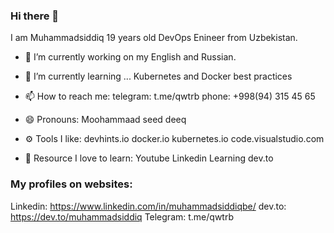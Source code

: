 ### Hi there 👋

I am Muhammadsiddiq 19 years old DevOps Enineer from Uzbekistan.

- 🔭 I’m currently working on my English and Russian.
- 🌱 I’m currently learning ... Kubernetes and Docker best practices
- 📫 How to reach me:
    telegram: t.me/qwtrb
    phone: +998(94) 315 45 65
- 😄 Pronouns: Moohammaad seed deeq
- ⚙️ Tools I like:
    devhints.io
    docker.io
    kubernetes.io
    code.visualstudio.com

- 📝 Resource I love to learn:
   Youtube
   Linkedin Learning
   dev.to

### My profiles on websites:
Linkedin: https://www.linkedin.com/in/muhammadsiddiqbe/
dev.to: https://dev.to/muhammadsiddiq
Telegram: t.me/qwtrb
